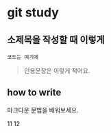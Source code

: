 # git study

## 소제목을 작성할 때 이렇게 

```
코드는 여기에
```

>인용문장은 이렇게 적어요.

## how to write 
마크다운 문법을 배워보세요. 

11
12
